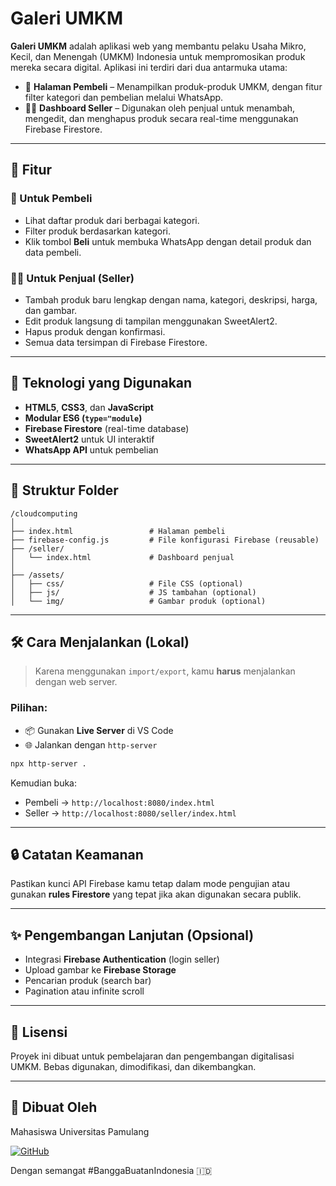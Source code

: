 # Galeri UMKM

**Galeri UMKM** adalah aplikasi web yang membantu pelaku Usaha Mikro, Kecil, dan Menengah (UMKM) Indonesia untuk mempromosikan produk mereka secara digital. Aplikasi ini terdiri dari dua antarmuka utama:

- 🛒 **Halaman Pembeli** – Menampilkan produk-produk UMKM, dengan fitur filter kategori dan pembelian melalui WhatsApp.
- 🧑‍💼 **Dashboard Seller** – Digunakan oleh penjual untuk menambah, mengedit, dan menghapus produk secara real-time menggunakan Firebase Firestore.

---

## 🚀 Fitur

### 👤 Untuk Pembeli
- Lihat daftar produk dari berbagai kategori.
- Filter produk berdasarkan kategori.
- Klik tombol **Beli** untuk membuka WhatsApp dengan detail produk dan data pembeli.

### 🧑‍💼 Untuk Penjual (Seller)
- Tambah produk baru lengkap dengan nama, kategori, deskripsi, harga, dan gambar.
- Edit produk langsung di tampilan menggunakan SweetAlert2.
- Hapus produk dengan konfirmasi.
- Semua data tersimpan di Firebase Firestore.

---

## 🧰 Teknologi yang Digunakan

- **HTML5**, **CSS3**, dan **JavaScript**
- **Modular ES6 (`type="module`)**
- **Firebase Firestore** (real-time database)
- **SweetAlert2** untuk UI interaktif
- **WhatsApp API** untuk pembelian

---

## 📁 Struktur Folder

```
/cloudcomputing
│
├── index.html                 # Halaman pembeli
├── firebase-config.js         # File konfigurasi Firebase (reusable)
├── /seller/
│   └── index.html             # Dashboard penjual
│
├── /assets/
│   ├── css/                   # File CSS (optional)
│   ├── js/                    # JS tambahan (optional)
│   └── img/                   # Gambar produk (optional)
```

---

## 🛠 Cara Menjalankan (Lokal)

> Karena menggunakan `import/export`, kamu **harus** menjalankan dengan web server.

### Pilihan:
- 📦 Gunakan **Live Server** di VS Code
- 🌐 Jalankan dengan `http-server`
```bash
npx http-server .
```

Kemudian buka:
- Pembeli → `http://localhost:8080/index.html`
- Seller → `http://localhost:8080/seller/index.html`

---

## 🔒 Catatan Keamanan

Pastikan kunci API Firebase kamu tetap dalam mode pengujian atau gunakan **rules Firestore** yang tepat jika akan digunakan secara publik.

---

## ✨ Pengembangan Lanjutan (Opsional)

- Integrasi **Firebase Authentication** (login seller)
- Upload gambar ke **Firebase Storage**
- Pencarian produk (search bar)
- Pagination atau infinite scroll

---

## 📜 Lisensi

Proyek ini dibuat untuk pembelajaran dan pengembangan digitalisasi UMKM. Bebas digunakan, dimodifikasi, dan dikembangkan.

---

## 🙌 Dibuat Oleh
Mahasiswa Universitas Pamulang

[![GitHub](https://img.shields.io/badge/GitHub-EBRENTINAMBUNAN-181717?logo=github)](https://github.com/ebrentinambunan)

Dengan semangat #BanggaBuatanIndonesia 🇮🇩
